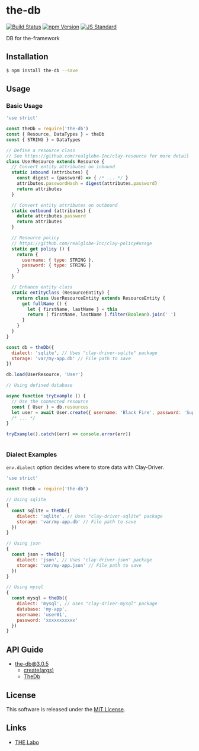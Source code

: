 the-db
==========

<!---
This file is generated by ape-tmpl. Do not update manually.
--->

<!-- Badge Start -->
<a name="badges"></a>

[![Build Status][bd_travis_shield_url]][bd_travis_url]
[![npm Version][bd_npm_shield_url]][bd_npm_url]
[![JS Standard][bd_standard_shield_url]][bd_standard_url]

[bd_repo_url]: https://github.com/the-labo/the-db
[bd_travis_url]: http://travis-ci.org/the-labo/the-db
[bd_travis_shield_url]: http://img.shields.io/travis/the-labo/the-db.svg?style=flat
[bd_travis_com_url]: http://travis-ci.com/the-labo/the-db
[bd_travis_com_shield_url]: https://api.travis-ci.com/the-labo/the-db.svg?token=
[bd_license_url]: https://github.com/the-labo/the-db/blob/master/LICENSE
[bd_codeclimate_url]: http://codeclimate.com/github/the-labo/the-db
[bd_codeclimate_shield_url]: http://img.shields.io/codeclimate/github/the-labo/the-db.svg?style=flat
[bd_codeclimate_coverage_shield_url]: http://img.shields.io/codeclimate/coverage/github/the-labo/the-db.svg?style=flat
[bd_gemnasium_url]: https://gemnasium.com/the-labo/the-db
[bd_gemnasium_shield_url]: https://gemnasium.com/the-labo/the-db.svg
[bd_npm_url]: http://www.npmjs.org/package/the-db
[bd_npm_shield_url]: http://img.shields.io/npm/v/the-db.svg?style=flat
[bd_standard_url]: http://standardjs.com/
[bd_standard_shield_url]: https://img.shields.io/badge/code%20style-standard-brightgreen.svg

<!-- Badge End -->


<!-- Description Start -->
<a name="description"></a>

DB for the-framework

<!-- Description End -->


<!-- Overview Start -->
<a name="overview"></a>



<!-- Overview End -->


<!-- Sections Start -->
<a name="sections"></a>

<!-- Section from "doc/guides/01.Installation.md.hbs" Start -->

<a name="section-doc-guides-01-installation-md"></a>

Installation
-----

```bash
$ npm install the-db --save
```


<!-- Section from "doc/guides/01.Installation.md.hbs" End -->

<!-- Section from "doc/guides/02.Usage.md.hbs" Start -->

<a name="section-doc-guides-02-usage-md"></a>

Usage
---------

### Basic Usage

```javascript
'use strict'

const theDb = require('the-db')
const { Resource, DataTypes } = theDb
const { STRING } = DataTypes

// Define a resource class
// See https://github.com/realglobe-Inc/clay-resource for more detail
class UserResource extends Resource {
  // Convert entity attributes on inbound
  static inbound (attributes) {
    const digest = (password) => { /* ... */ }
    attributes.passwordHash = digest(attributes.password)
    return attributes
  }

  // Convert entity attributes on outbound
  static outbound (attributes) {
    delete attributes.password
    return attributes
  }

  // Resource policy
  // https://github.com/realglobe-Inc/clay-policy#usage
  static get policy () {
    return {
      username: { type: STRING },
      password: { type: STRING }
    }
  }

  // Enhance entity class
  static entityClass (ResourceEntity) {
    return class UserResourceEntity extends ResourceEntity {
      get fullName () {
        let { firstName, lastName } = this
        return [ firstName, lastName ].filter(Boolean).join(' ')
      }
    }
  }
}

const db = theDb({
  dialect: 'sqlite', // Uses "clay-driver-sqlite" package
  storage: 'var/my-app.db' // File path to save
})

db.load(UserResource, 'User')

// Using defined database

async function tryExample () {
  // Use the connected resource
  const { User } = db.resources
  let user = await User.create({ username: 'Black Fire', password: 'Super Cool' })
  /* ... */
}

tryExample().catch((err) => console.error(err))



```


### Dialect Examples

`env.dialect` option decides where to store data with Clay-Driver.

```javascript
'use strict'

const theDb = require('the-db')

// Using sqlite
{
  const sqlite = theDb({
    dialect: 'sqlite', // Uses "clay-driver-sqlite" package
    storage: 'var/my-app.db' // File path to save
  })
}

// Using json
{
  const json = theDb({
    dialect: 'json', // Uses "clay-driver-json" package
    storage: 'var/my-app.json' // File path to save
  })
}

// Using mysql
{
  const mysql = theDb({
    dialect: 'mysql', // Uses "clay-driver-mysql" package
    database: 'my-app',
    username: 'user01',
    password: 'xxxxxxxxxxx'
  })
}

```


<!-- Section from "doc/guides/02.Usage.md.hbs" End -->

<!-- Section from "doc/guides/10.API Guide.md.hbs" Start -->

<a name="section-doc-guides-10-a-p-i-guide-md"></a>

API Guide
-----

+ [the-db@3.0.5](./doc/api/api.md)
  + [create(args)](./doc/api/api.md#the-db-function-create)
  + [TheDb](./doc/api/api.md#the-db-class)


<!-- Section from "doc/guides/10.API Guide.md.hbs" End -->


<!-- Sections Start -->


<!-- LICENSE Start -->
<a name="license"></a>

License
-------
This software is released under the [MIT License](https://github.com/the-labo/the-db/blob/master/LICENSE).

<!-- LICENSE End -->


<!-- Links Start -->
<a name="links"></a>

Links
------

+ [THE Labo][t_h_e_labo_url]

[t_h_e_labo_url]: https://github.com/the-labo

<!-- Links End -->
